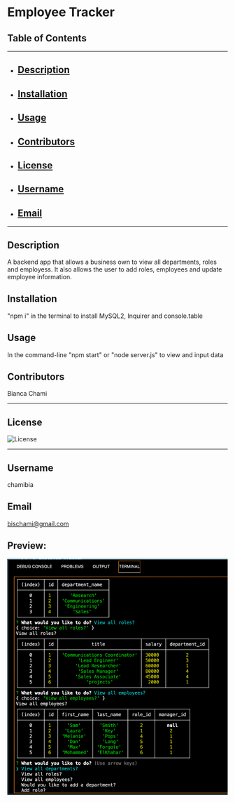 # Employee Tracker

## Table of Contents

---

- ## [Description](#Description)
- ## [Installation](#Installation)
- ## [Usage](#usage)
- ## [Contributors](#Contributors)
- ## [License](#License)
- ## [Username](#Username)
- ## [Email](#Email)

---

## Description

A backend app that allows a business own to view all departments, roles and employess. It also allows the user to add roles, employees and update employee information.

## Installation

"npm i" in the terminal to install MySQL2, Inquirer and console.table

## Usage

In the command-line "npm start" or "node server.js" to view and input data

## Contributors

Bianca Chami

---

## License

![License](https://img.shields.io/badge/license--blue.svg)

---

## Username

chamibia

## Email

bischami@gmail.com

## Preview:

![screenshot](./assets/image/screenshot:employeeDB.png)
